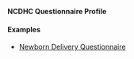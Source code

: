 **NCDHC Questionnaire Profile**





#### Examples

- [Newborn Delivery Questionnaire](ncdhc-view-questionnaire-nbdelivery-example.html)

